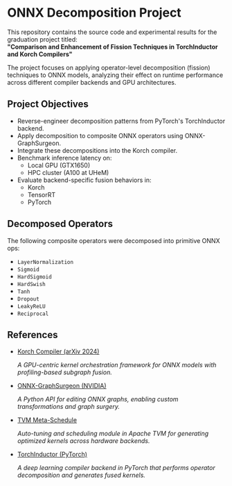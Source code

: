 # ONNX Decomposition Project

This repository contains the source code and experimental results for the graduation project titled:  
**"Comparison and Enhancement of Fission Techniques in TorchInductor and Korch Compilers"**

The project focuses on applying operator-level decomposition (fission) techniques to ONNX models, analyzing their effect on runtime performance across different compiler backends and GPU architectures.

## Project Objectives

- Reverse-engineer decomposition patterns from PyTorch's TorchInductor backend.
- Apply decomposition to composite ONNX operators using ONNX-GraphSurgeon.
- Integrate these decompositions into the Korch compiler.
- Benchmark inference latency on:
  - Local GPU (GTX1650)
  - HPC cluster (A100 at UHeM)
- Evaluate backend-specific fusion behaviors in:
  - Korch
  - TensorRT
  - PyTorch

## Decomposed Operators

The following composite operators were decomposed into primitive ONNX ops:

- `LayerNormalization`
- `Sigmoid`
- `HardSigmoid`
- `HardSwish`
- `Tanh`
- `Dropout`
- `LeakyReLU`
- `Reciprocal`

## References

- [Korch Compiler (arXiv 2024)](https://arxiv.org/abs/2406.09465)
  
  *A GPU-centric kernel orchestration framework for ONNX models with profiling-based subgraph fusion.*

- [ONNX-GraphSurgeon (NVIDIA)](https://github.com/NVIDIA/TensorRT/tree/main/tools/onnx-graphsurgeon)
  
  *A Python API for editing ONNX graphs, enabling custom transformations and graph surgery.*

- [TVM Meta-Schedule](https://tvm.apache.org/docs/arch/#tvm-meta-schedule)
  
  *Auto-tuning and scheduling module in Apache TVM for generating optimized kernels across hardware backends.*

- [TorchInductor (PyTorch)](https://docs.pytorch.org/docs/stable/torch.compiler.html)
  
  *A deep learning compiler backend in PyTorch that performs operator decomposition and generates fused kernels.*

